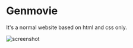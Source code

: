 # Genmovie
It's a normal website based on html and css only.

![screenshot](https://github.com/user-attachments/assets/5794384d-e805-4709-96ae-92f4d56d0c0f)
